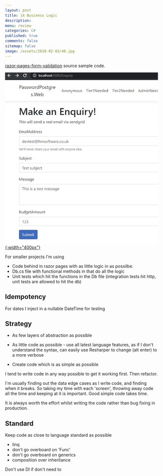 ```yaml
---
layout: post
title: 14 Business Logic
description: 
menu: review
categories: C# 
published: true 
comments: false     
sitemap: false
image: /assets/2020-02-03/40.jpg
---
```



[razor-pages-form-validation](https://github.com/djhmateer/razor-pages-form-validation) source sample code.

<!-- [![Bitcoin logo](/assets/2021-02-19/bitcoin.svg "Bitcoin"){:width="500px"}](/assets/2021-02-19/bitcoin.svg) -->

[![dev](/assets/2021-03-30/budget.jpg "dev"){:width="400px"}](/assets/2021-03-30/budget.jpg)

For smaller projects I'm using

- Code behind in razor pages with as little logic in as possilbe.
- Db.cs file with functional methods in that do all the logic
- Unit tests which hit the functions in the Db file (integration tests hit http, unit tests are allowed to hit the db)

## Idempotency

For dates I inject in a nullable DateTime for testing

## Strategy

- As few layers of abstraction as possible

- As little code as possible - use all latest language features, as if I don't understand the syntax, can easily use Resharper to change (alt enter) to a more verbose

- Create code which is as simple as possible

I tend to write code in any way possible to get it working first. Then refactor.

I'm usually finding out the data edge cases as I write code, and finding when it breaks. So taking my time with each 'screen', throwing away code all the time and keeping at it is important. Good simple code takes time. 

It is always worth the effort whilst writing the code rather than bug fixing in production.

## Standard

Keep code as close to language standard as possible

- linq
- don't go overboard on 'Func<T>'
- don't go overboard on generics
- composition over inheritance

Don't use DI if don't need to
